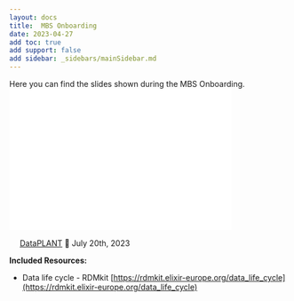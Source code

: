 ```yaml
---
layout: docs
title:  MBS Onboarding
date: 2023-04-27
add toc: true
add support: false
add sidebar: _sidebars/mainSidebar.md
---
```

Here you can find the slides shown during the MBS Onboarding.   
<embed
    src="./MBS_Onboarding.pdf"
    type="application/pdf"
    width="400px"
    height="255px"
/>   

<a href="https://creativecommons.org/licenses/by/4.0/"><img src="/docs/img/_logos/CreativeCommons/by.svg" style="height:15px"></a> [DataPLANT](https://nfdi4plants.org/) 📆 July 20th, 2023

**Included Resources:**   
* Data life cycle - RDMkit [https://rdmkit.elixir-europe.org/data_life_cycle](https://rdmkit.elixir-europe.org/data_life_cycle)

